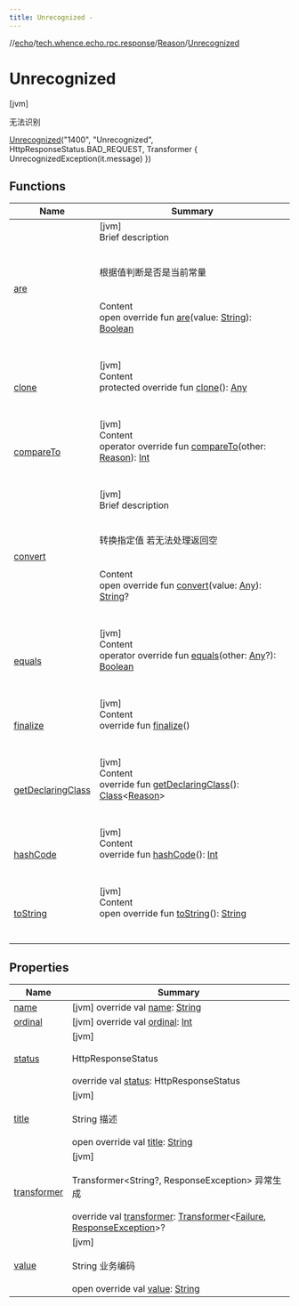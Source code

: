 ```yaml
---
title: Unrecognized -
---
```

//[echo](../../../index.md)/[tech.whence.echo.rpc.response](../../index.md)/[Reason](../index.md)/[Unrecognized](index.md)



# Unrecognized  
 [jvm] 

无法识别

[Unrecognized](index.md)("1400", "Unrecognized", HttpResponseStatus.BAD_REQUEST, Transformer {
    UnrecognizedException(it.message)
  })  
  
   


## Functions  
  
|  Name|  Summary| 
|---|---|
| [are](../../../tech.whence.echo.container.constant/-string-const/are.md)| [jvm]  <br>Brief description  <br><br><br>根据值判断是否是当前常量<br><br>  <br>Content  <br>open override fun [are](../../../tech.whence.echo.container.constant/-string-const/are.md)(value: [String](https://kotlinlang.org/api/latest/jvm/stdlib/kotlin/-string/index.html)): [Boolean](https://kotlinlang.org/api/latest/jvm/stdlib/kotlin/-boolean/index.html)  <br><br><br>
| [clone](../../../tech.whence.echo.webclient.response/-response-mocker/-purpose/-p-a-r-s-e-d/index.md#kotlin/Enum/clone/#/PointingToDeclaration/)| [jvm]  <br>Content  <br>protected override fun [clone](../../../tech.whence.echo.webclient.response/-response-mocker/-purpose/-p-a-r-s-e-d/index.md#kotlin/Enum/clone/#/PointingToDeclaration/)(): [Any](https://kotlinlang.org/api/latest/jvm/stdlib/kotlin/-any/index.html)  <br><br><br>
| [compareTo](../-unoperatable/index.md#kotlin/Enum/compareTo/#tech.whence.echo.rpc.response.Reason/PointingToDeclaration/)| [jvm]  <br>Content  <br>operator override fun [compareTo](../-unoperatable/index.md#kotlin/Enum/compareTo/#tech.whence.echo.rpc.response.Reason/PointingToDeclaration/)(other: [Reason](../index.md)): [Int](https://kotlinlang.org/api/latest/jvm/stdlib/kotlin/-int/index.html)  <br><br><br>
| [convert](../../../tech.whence.echo.container.constant/-string-const/convert.md)| [jvm]  <br>Brief description  <br><br><br>转换指定值 若无法处理返回空<br><br>  <br>Content  <br>open override fun [convert](../../../tech.whence.echo.container.constant/-string-const/convert.md)(value: [Any](https://kotlinlang.org/api/latest/jvm/stdlib/kotlin/-any/index.html)): [String](https://kotlinlang.org/api/latest/jvm/stdlib/kotlin/-string/index.html)?  <br><br><br>
| [equals](../../../tech.whence.echo.webclient.response/-response-mocker/-purpose/-p-a-r-s-e-d/index.md#kotlin/Enum/equals/#kotlin.Any?/PointingToDeclaration/)| [jvm]  <br>Content  <br>operator override fun [equals](../../../tech.whence.echo.webclient.response/-response-mocker/-purpose/-p-a-r-s-e-d/index.md#kotlin/Enum/equals/#kotlin.Any?/PointingToDeclaration/)(other: [Any](https://kotlinlang.org/api/latest/jvm/stdlib/kotlin/-any/index.html)?): [Boolean](https://kotlinlang.org/api/latest/jvm/stdlib/kotlin/-boolean/index.html)  <br><br><br>
| [finalize](../../../tech.whence.echo.webclient.response/-response-mocker/-purpose/-p-a-r-s-e-d/index.md#kotlin/Enum/finalize/#/PointingToDeclaration/)| [jvm]  <br>Content  <br>override fun [finalize](../../../tech.whence.echo.webclient.response/-response-mocker/-purpose/-p-a-r-s-e-d/index.md#kotlin/Enum/finalize/#/PointingToDeclaration/)()  <br><br><br>
| [getDeclaringClass](../../../tech.whence.echo.webclient.response/-response-mocker/-purpose/-p-a-r-s-e-d/index.md#kotlin/Enum/getDeclaringClass/#/PointingToDeclaration/)| [jvm]  <br>Content  <br>override fun [getDeclaringClass](../../../tech.whence.echo.webclient.response/-response-mocker/-purpose/-p-a-r-s-e-d/index.md#kotlin/Enum/getDeclaringClass/#/PointingToDeclaration/)(): [Class](https://docs.oracle.com/javase/8/docs/api/java/lang/Class.html)<[Reason](../index.md)>  <br><br><br>
| [hashCode](../../../tech.whence.echo.webclient.response/-response-mocker/-purpose/-p-a-r-s-e-d/index.md#kotlin/Enum/hashCode/#/PointingToDeclaration/)| [jvm]  <br>Content  <br>override fun [hashCode](../../../tech.whence.echo.webclient.response/-response-mocker/-purpose/-p-a-r-s-e-d/index.md#kotlin/Enum/hashCode/#/PointingToDeclaration/)(): [Int](https://kotlinlang.org/api/latest/jvm/stdlib/kotlin/-int/index.html)  <br><br><br>
| [toString](../../../tech.whence.echo.webclient.response/-response-mocker/-purpose/-p-a-r-s-e-d/index.md#kotlin/Enum/toString/#/PointingToDeclaration/)| [jvm]  <br>Content  <br>open override fun [toString](../../../tech.whence.echo.webclient.response/-response-mocker/-purpose/-p-a-r-s-e-d/index.md#kotlin/Enum/toString/#/PointingToDeclaration/)(): [String](https://kotlinlang.org/api/latest/jvm/stdlib/kotlin/-string/index.html)  <br><br><br>


## Properties  
  
|  Name|  Summary| 
|---|---|
| [name](index.md#tech.whence.echo.rpc.response/Reason.Unrecognized/name/#/PointingToDeclaration/)|  [jvm] override val [name](index.md#tech.whence.echo.rpc.response/Reason.Unrecognized/name/#/PointingToDeclaration/): [String](https://kotlinlang.org/api/latest/jvm/stdlib/kotlin/-string/index.html)   <br>
| [ordinal](index.md#tech.whence.echo.rpc.response/Reason.Unrecognized/ordinal/#/PointingToDeclaration/)|  [jvm] override val [ordinal](index.md#tech.whence.echo.rpc.response/Reason.Unrecognized/ordinal/#/PointingToDeclaration/): [Int](https://kotlinlang.org/api/latest/jvm/stdlib/kotlin/-int/index.html)   <br>
| [status](index.md#tech.whence.echo.rpc.response/Reason.Unrecognized/status/#/PointingToDeclaration/)|  [jvm] <br><br>HttpResponseStatus<br><br>override val [status](index.md#tech.whence.echo.rpc.response/Reason.Unrecognized/status/#/PointingToDeclaration/): HttpResponseStatus   <br>
| [title](index.md#tech.whence.echo.rpc.response/Reason.Unrecognized/title/#/PointingToDeclaration/)|  [jvm] <br><br>String 描述<br><br>open override val [title](index.md#tech.whence.echo.rpc.response/Reason.Unrecognized/title/#/PointingToDeclaration/): [String](https://kotlinlang.org/api/latest/jvm/stdlib/kotlin/-string/index.html)   <br>
| [transformer](index.md#tech.whence.echo.rpc.response/Reason.Unrecognized/transformer/#/PointingToDeclaration/)|  [jvm] <br><br>Transformer<String?, ResponseException> 异常生成<br><br>override val [transformer](index.md#tech.whence.echo.rpc.response/Reason.Unrecognized/transformer/#/PointingToDeclaration/): [Transformer](../../../tech.whence.echo.function/-transformer/index.md)<[Failure](../../-failure/index.md), [ResponseException](../../../tech.whence.echo.rpc.exception/-response-exception/index.md)>?   <br>
| [value](index.md#tech.whence.echo.rpc.response/Reason.Unrecognized/value/#/PointingToDeclaration/)|  [jvm] <br><br>String 业务编码<br><br>open override val [value](index.md#tech.whence.echo.rpc.response/Reason.Unrecognized/value/#/PointingToDeclaration/): [String](https://kotlinlang.org/api/latest/jvm/stdlib/kotlin/-string/index.html)   <br>

